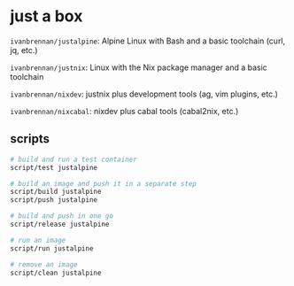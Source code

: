 # just a box

``ivanbrennan/justalpine``: Alpine Linux with Bash and a basic toolchain (curl, jq, etc.)

``ivanbrennan/justnix``: Linux with the Nix package manager and a basic toolchain

``ivanbrennan/nixdev``: justnix plus development tools (ag, vim plugins, etc.)

``ivanbrennan/nixcabal``: nixdev plus cabal tools (cabal2nix, etc.)

## scripts

```sh
# build and run a test container
script/test justalpine

# build an image and push it in a separate step
script/build justalpine
script/push justalpine

# build and push in one go
script/release justalpine

# run an image
script/run justalpine

# remove an image
script/clean justalpine
```
